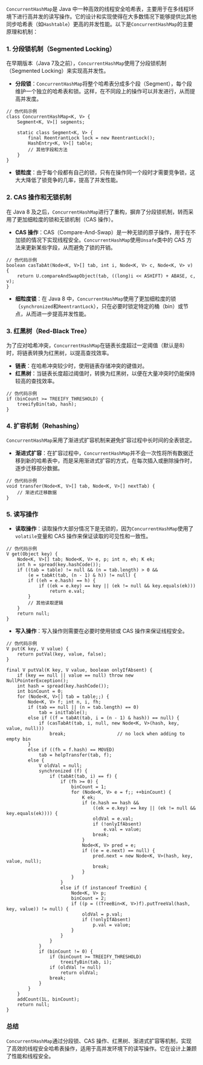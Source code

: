 `ConcurrentHashMap`是 Java 中一种高效的线程安全哈希表，主要用于在多线程环境下进行高并发的读写操作。它的设计和实现使得在大多数情况下能够提供比其他同步哈希表（如`Hashtable`）更高的并发性能。以下是`ConcurrentHashMap`的主要原理和机制：
### 1. 分段锁机制（Segmented Locking）
在早期版本（Java 7及之前），`ConcurrentHashMap`使用了分段锁机制（Segmented Locking）来实现高并发性。

- **分段锁**：`ConcurrentHashMap`将整个哈希表分成多个段（Segment），每个段维护一个独立的哈希表和锁。这样，在不同段上的操作可以并发进行，从而提高并发度。
```
// 伪代码示例
class ConcurrentHashMap<K, V> {
    Segment<K, V>[] segments;
    
    static class Segment<K, V> {
        final ReentrantLock lock = new ReentrantLock();
        HashEntry<K, V>[] table;
        // 其他字段和方法
    }
}
```

- **锁粒度**：由于每个段都有自己的锁，只有在操作同一个段时才需要竞争锁，这大大降低了锁竞争的几率，提高了并发性能。
### 2. CAS 操作和无锁机制
在 Java 8 及之后，`ConcurrentHashMap`进行了重构，摒弃了分段锁机制，转而采用了更加细粒度的锁和无锁机制（CAS 操作）。

- **CAS 操作**：CAS（Compare-And-Swap）是一种无锁的原子操作，用于在不加锁的情况下实现线程安全。`ConcurrentHashMap`使用`Unsafe`类中的 CAS 方法来更新某些字段，从而避免了锁的开销。
```
// 伪代码示例
boolean casTabAt(Node<K, V>[] tab, int i, Node<K, V> c, Node<K, V> v) {
    return U.compareAndSwapObject(tab, ((long)i << ASHIFT) + ABASE, c, v);
}
```

- **细粒度锁**：在 Java 8 中，`ConcurrentHashMap`使用了更加细粒度的锁（`synchronized`和`ReentrantLock`），只在必要时锁定特定的桶（bin）或节点，从而进一步提高并发性能。
### 3. 红黑树（Red-Black Tree）
为了应对哈希冲突，`ConcurrentHashMap`在链表长度超过一定阈值（默认是8）时，将链表转换为红黑树，以提高查找效率。

- **链表**：在哈希冲突较少时，使用链表存储冲突的键值对。
- **红黑树**：当链表长度超过阈值时，转换为红黑树，以便在大量冲突时仍能保持较高的查找效率。
```
// 伪代码示例
if (binCount >= TREEIFY_THRESHOLD) {
    treeifyBin(tab, hash);
}
```
### 4. 扩容机制（Rehashing）
`ConcurrentHashMap`采用了渐进式扩容机制来避免扩容过程中长时间的全表锁定。

- **渐进式扩容**：在扩容过程中，`ConcurrentHashMap`并不会一次性将所有数据迁移到新的哈希表中，而是采用渐进式扩容的方式，在每次插入或删除操作时，逐步迁移部分数据。
```
// 伪代码示例
void transfer(Node<K, V>[] tab, Node<K, V>[] nextTab) {
    // 渐进式迁移数据
}
```
### 5. 读写操作

- **读取操作**：读取操作大部分情况下是无锁的，因为`ConcurrentHashMap`使用了`volatile`变量和 CAS 操作来保证读取的可见性和一致性。
```
// 伪代码示例
V get(Object key) {
    Node<K, V>[] tab; Node<K, V> e, p; int n, eh; K ek;
    int h = spread(key.hashCode());
    if ((tab = table) != null && (n = tab.length) > 0 &&
        (e = tabAt(tab, (n - 1) & h)) != null) {
        if ((eh = e.hash) == h) {
            if ((ek = e.key) == key || (ek != null && key.equals(ek)))
                return e.val;
        }
        // 其他读取逻辑
    }
    return null;
}
```

- **写入操作**：写入操作则需要在必要时使用锁或 CAS 操作来保证线程安全。
```
// 伪代码示例
V put(K key, V value) {
    return putVal(key, value, false);
}

final V putVal(K key, V value, boolean onlyIfAbsent) {
    if (key == null || value == null) throw new NullPointerException();
    int hash = spread(key.hashCode());
    int binCount = 0;
    for (Node<K, V>[] tab = table;;) {
        Node<K, V> f; int n, i, fh;
        if (tab == null || (n = tab.length) == 0)
            tab = initTable();
        else if ((f = tabAt(tab, i = (n - 1) & hash)) == null) {
            if (casTabAt(tab, i, null, new Node<K, V>(hash, key, value, null)))
                break;                   // no lock when adding to empty bin
        }
        else if ((fh = f.hash) == MOVED)
            tab = helpTransfer(tab, f);
        else {
            V oldVal = null;
            synchronized (f) {
                if (tabAt(tab, i) == f) {
                    if (fh >= 0) {
                        binCount = 1;
                        for (Node<K, V> e = f;; ++binCount) {
                            K ek;
                            if (e.hash == hash &&
                                ((ek = e.key) == key || (ek != null && key.equals(ek)))) {
                                oldVal = e.val;
                                if (!onlyIfAbsent)
                                    e.val = value;
                                break;
                            }
                            Node<K, V> pred = e;
                            if ((e = e.next) == null) {
                                pred.next = new Node<K, V>(hash, key, value, null);
                                break;
                            }
                        }
                    }
                    else if (f instanceof TreeBin) {
                        Node<K, V> p;
                        binCount = 2;
                        if ((p = ((TreeBin<K, V>)f).putTreeVal(hash, key, value)) != null) {
                            oldVal = p.val;
                            if (!onlyIfAbsent)
                                p.val = value;
                        }
                    }
                }
            }
            if (binCount != 0) {
                if (binCount >= TREEIFY_THRESHOLD)
                    treeifyBin(tab, i);
                if (oldVal != null)
                    return oldVal;
                break;
            }
        }
    }
    addCount(1L, binCount);
    return null;
}
```
### 总结
`ConcurrentHashMap`通过分段锁、CAS 操作、红黑树、渐进式扩容等机制，实现了高效的线程安全哈希表操作，适用于高并发环境下的读写操作。它在设计上兼顾了性能和线程安全。
